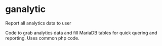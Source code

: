 # ganalytic
Report all analytics data to user

Code to grab analytics data and fill MariaDB tables for quick quering and reporting.
Uses common php code.
